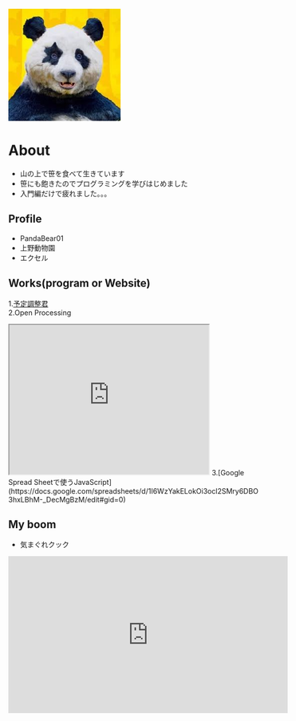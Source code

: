 ![プロフィール写真！](star.jpg)

# About
- 山の上で笹を食べて生きています  
- 笹にも飽きたのでプログラミングを学びはじめました  
- 入門編だけで疲れました。。。  

## Profile
- PandaBear01  
- 上野動物園  
- エクセル  

## Works(program or Website)
1.[予定調整君](https://young-lake-67718.herokuapp.com/)  
2.Open Processing
<iframe src="https://www.openprocessing.org/sketch/886989/embed/" width="400" height="300"></iframe>  
3.[Google Spread Sheetで使うJavaScript](https://docs.google.com/spreadsheets/d/1I6WzYakELokOi3ocl2SMry6DBO3hxLBhM-_DecMgBzM/edit#gid=0)  



## My boom
- 気まぐれクック
<iframe width="560" height="315" src="https://www.youtube.com/embed/Tkv_Pgg25ng" frameborder="0" allow="accelerometer; autoplay; encrypted-media; gyroscope; picture-in-picture" allowfullscreen></iframe>
